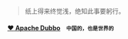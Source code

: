 > 纸上得来终觉浅，绝知此事要躬行。

#### [:heart: Apache Dubbo](/framework/dubbo/dubbo)&nbsp;&nbsp;&nbsp;&nbsp;`中国的，也是世界的`